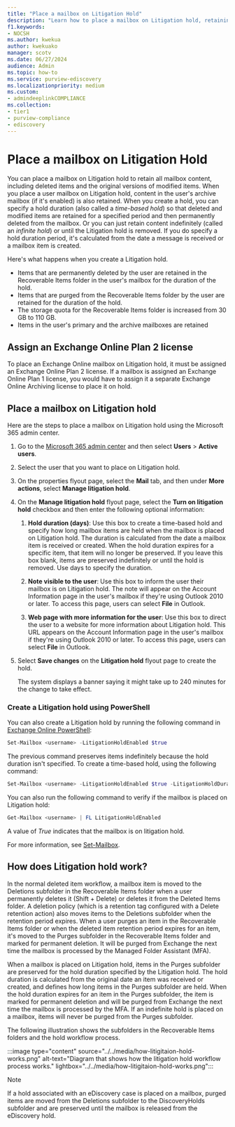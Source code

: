 ```yaml
---
title: "Place a mailbox on Litigation Hold"
description: "Learn how to place a mailbox on Litigation hold, retaining all the mailbox content during an investigation."
f1.keywords:
- NOCSH
ms.author: kwekua
author: kwekuako
manager: scotv
ms.date: 06/27/2024
audience: Admin
ms.topic: how-to
ms.service: purview-ediscovery
ms.localizationpriority: medium
ms.custom:
- admindeeplinkCOMPLIANCE
ms.collection:
- tier1
- purview-compliance
- ediscovery
---
```


# Place a mailbox on Litigation Hold

You can place a mailbox on Litigation hold to retain all mailbox content, including deleted items and the original versions of modified items. When you place a user mailbox on Litigation hold, content in the user's archive mailbox (if it's enabled) is also retained. When you create a hold, you can specify a hold duration (also called a *time-based hold*) so that deleted and modified items are retained for a specified period and then permanently deleted from the mailbox. Or you can just retain content indefinitely (called an *infinite hold*) or until the Litigation hold is removed. If you do specify a hold duration period, it's calculated from the date a message is received or a mailbox item is created.
  
Here's what happens when you create a Litigation hold.
  
- Items that are permanently deleted by the user are retained in the Recoverable Items folder in the user's mailbox for the duration of the hold.
- Items that are purged from the Recoverable Items folder by the user are retained for the duration of the hold.
- The storage quota for the Recoverable Items folder is increased from 30 GB to 110 GB.
- Items in the user's primary and the archive mailboxes are retained

## Assign an Exchange Online Plan 2 license

To place an Exchange Online mailbox on Litigation hold, it must be assigned an Exchange Online Plan 2 license. If a mailbox is assigned an Exchange Online Plan 1 license, you would have to assign it a separate Exchange Online Archiving license to place it on hold.

## Place a mailbox on Litigation hold

Here are the steps to place a mailbox on Litigation hold using the Microsoft 365 admin center.

1. Go to the <a href="https://go.microsoft.com/fwlink/p/?linkid=834822" target="_blank">Microsoft 365 admin center</a> and then select **Users** > **Active users**.

2. Select the user that you want to place on Litigation hold.

3. On the properties flyout page, select the **Mail** tab, and then under **More actions**, select **Manage litigation hold**.

4. On the **Manage litigation hold** flyout page, select the **Turn on litigation hold** checkbox and then enter the following optional information:

    1. **Hold duration (days)**: Use this box to create a time-based hold and specify how long mailbox items are held when the mailbox is placed on Litigation hold. The duration is calculated from the date a mailbox item is received or created. When the hold duration expires for a specific item, that item will no longer be preserved. If you leave this box blank, items are preserved indefinitely or until the hold is removed. Use days to specify the duration.

    2. **Note visible to the user**: Use this box to inform the user their mailbox is on Litigation hold. The note will appear on the Account Information page in the user's mailbox if they're using Outlook 2010 or later. To access this page, users can select **File** in Outlook.

    3. **Web page with more information for the user**: Use this box to direct the user to a website for more information about Litigation hold. This URL appears on the Account Information page in the user's mailbox if they're using Outlook 2010 or later. To access this page, users can select **File** in Outlook.

5. Select **Save changes** on the **Litigation hold** flyout page to create the hold.

   The system displays a banner saying it might take up to 240 minutes for the change to take effect.

### Create a Litigation hold using PowerShell

You can also create a Litigation hold by running the following command in [Exchange Online PowerShell](/powershell/exchange/connect-to-exchange-online-powershell):

```powershell
Set-Mailbox <username> -LitigationHoldEnabled $true
```

The previous command preserves items indefinitely because the hold duration isn't specified. To create a time-based hold, using the following command:

```powershell
Set-Mailbox <username> -LitigationHoldEnabled $true -LitigationHoldDuration <number of days>
```

You can also run the following command to verify if the mailbox is placed on Litigation hold:

```powershell
Get-Mailbox <username> | FL LitigationHoldEnabled
```

A value of *True* indicates that the mailbox is on litigation hold.

For more information, see [Set-Mailbox](/powershell/module/exchange/set-mailbox).

## How does Litigation hold work?

In the normal deleted item workflow, a mailbox item is moved to the Deletions subfolder in the Recoverable Items folder when a user permanently deletes it (Shift + Delete) or deletes it from the Deleted Items folder. A deletion policy (which is a retention tag configured with a Delete retention action) also moves items to the Deletions subfolder when the retention period expires. When a user purges an item in the Recoverable Items folder or when the deleted item retention period expires for an item, it's moved to the Purges subfolder in the Recoverable Items folder and marked for permanent deletion. It will be purged from Exchange the next time the mailbox is processed by the Managed Folder Assistant (MFA).

When a mailbox is placed on Litigation hold, items in the Purges subfolder are preserved for the hold duration specified by the Litigation hold. The hold duration is calculated from the original date an item was received or created, and defines how long items in the Purges subfolder are held. When the hold duration expires for an item in the Purges subfolder, the item is marked for permanent deletion and will be purged from Exchange the next time the mailbox is processed by the MFA. If an indefinite hold is placed on a mailbox, items will never be purged from the Purges subfolder.

The following illustration shows the subfolders in the Recoverable Items folders and the hold workflow process.

:::image type="content" source="../../media/how-litigitaion-hold-works.png" alt-text="Diagram that shows how the litigation hold workflow process works." lightbox="../../media/how-litigitaion-hold-works.png":::

> [!NOTE]
> If a hold associated with an eDiscovery case is placed on a mailbox, purged items are moved from the Deletions subfolder to the DiscoveryHolds subfolder and are preserved until the mailbox is released from the eDiscovery hold.
